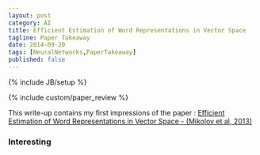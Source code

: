 ```yaml
---
layout: post
category: AI
title: Efficient Estimation of Word Representations in Vector Space
tagline: Paper Takeaway
date: 2014-09-20
tags: [NeuralNetworks,PaperTakeaway]
published: false
---
```

{% include JB/setup %}

{% include custom/paper_review %}

This write-up contains my first impressions of the paper :
[Efficient Estimation of Word Representations in Vector Space - (Mikolov et al, 2013)](http://arxiv.org/pdf/1301.3781.pdf)



### Interesting


